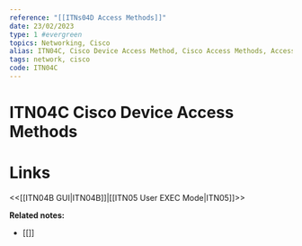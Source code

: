 ```yaml
---
reference: "[[ITNs04D Access Methods]]"
date: 23/02/2023
type: 1 #evergreen
topics: Networking, Cisco
alias: ITN04C, Cisco Device Access Method, Cisco Access Methods, Access Methods
tags: network, cisco
code: ITN04C
---
```

# ITN04C Cisco Device Access Methods


# Links
<<[[ITN04B GUI|ITN04B]]|[[ITN05 User EXEC Mode|ITN05]]>>

**Related notes:**
- [[]] 